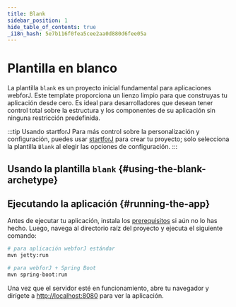```yaml
---
title: Blank
sidebar_position: 1
hide_table_of_contents: true
_i18n_hash: 5e7b116f0fea5cee2aa0d880d6fee05a
---
```

<Head>
  <style>{`
  .container {
    max-width: 65em !important;
  }
  `}</style>
</Head>

# Plantilla en blanco

La plantilla `blank` es un proyecto inicial fundamental para aplicaciones webforJ. Este template proporciona un lienzo limpio para que construyas tu aplicación desde cero. Es ideal para desarrolladores que desean tener control total sobre la estructura y los componentes de su aplicación sin ninguna restricción predefinida.

:::tip Usando startforJ
Para más control sobre la personalización y configuración, puedes usar [startforJ](https://docs.webforj.com/startforj/) para crear tu proyecto; solo selecciona la plantilla `Blank` al elegir las opciones de configuración.
:::

## Usando la plantilla `blank` {#using-the-blank-archetype}

<ComponentArchetype
project="blank"
/>

## Ejecutando la aplicación {#running-the-app}

Antes de ejecutar tu aplicación, instala los [prerequisitos](../../introduction/prerequisites) si aún no lo has hecho. Luego, navega al directorio raíz del proyecto y ejecuta el siguiente comando:

```bash
# para aplicación webforJ estándar
mvn jetty:run

# para webforJ + Spring Boot
mvn spring-boot:run
```

Una vez que el servidor esté en funcionamiento, abre tu navegador y dirígete a [http://localhost:8080](http://localhost:8080) para ver la aplicación.
